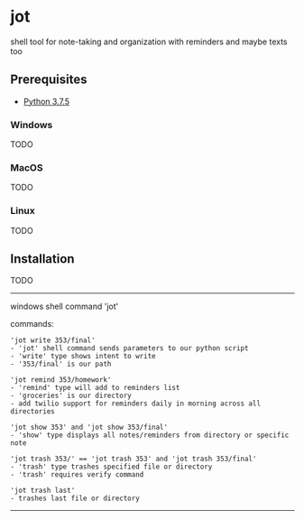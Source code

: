 # jot

shell tool for note-taking and organization
with reminders
and maybe texts too

## Prerequisites

- [Python 3.7.5](https://www.python.org/downloads/release/python-375/)

### Windows

TODO

### MacOS

TODO

### Linux

TODO

## Installation

TODO


----------------------------------------------------

windows shell command 'jot'

commands:
```
'jot write 353/final'
- 'jot' shell command sends parameters to our python script
- 'write' type shows intent to write
- '353/final' is our path

'jot remind 353/homework'
- 'remind' type will add to reminders list
- 'groceries' is our directory
- add twilio support for reminders daily in morning across all directories

'jot show 353' and 'jot show 353/final'
- 'show' type displays all notes/reminders from directory or specific note

'jot trash 353/' == 'jot trash 353' and 'jot trash 353/final'
- 'trash' type trashes specified file or directory
- 'trash' requires verify command

'jot trash last'
- trashes last file or directory

```

----------------------------------------------------
